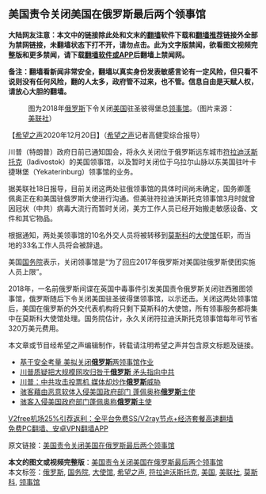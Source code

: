  <h2>美国责令关闭美国在俄罗斯最后两个领事馆</h2> <p class="notice"><b>大陆网友注意：本文中的链接除此处和文末的<a href="https://github.com/bannedbook/fanqiang" >翻墙</a>软件下载和<a href="https://github.com/killgcd/justmysocks/blob/master/README.md">翻墙推荐</a>链接外全部为禁网链接，未翻墙状态下打不开，请勿点击。此为文字版禁闻，欲看图文视频完整版和更多禁闻，请下载<a href="https://github.com/bannedbook/fanqiang">翻墙软件或APP</a>后翻墙上禁闻网。</p><p>备注：翻墙看新闻非常安全，翻墙以真实身份发表敏感言论有一定风险，但只看不说则没有任何风险，翻的人太多，政府管不过来，也不管。信息自由是天赋人权，请放心大胆的翻墙。</b></p>  <div class="entry"> <figure><figcaption>图为2018年<a href="https://www.bannedbook.org/bnews/tag/%e4%bf%84%e7%bd%97%e6%96%af/" class="st_tag internal_tag" rel="tag" title="标签 俄罗斯 下的日志">俄罗斯</a>下令关闭<a href="https://www.bannedbook.org/bnews/tag/%e7%be%8e%e5%9b%bd/" class="st_tag internal_tag" rel="tag" title="标签 美国 下的日志">美国</a>驻圣彼得堡总<a href="https://www.bannedbook.org/bnews/tag/%E9%A2%86%E4%BA%8B%E9%A6%86/" class="st_tag internal_tag" rel="tag" title="标签 领事馆 下的日志">领事馆</a>。（图片来源：<a href="https://www.bannedbook.org/bnews/tag/%E7%BE%8E%E8%81%94%E7%A4%BE/" class="st_tag internal_tag" rel="tag" title="标签 美联社 下的日志">美联社</a>）</figcaption></figure> <p>【<span class='wp_keywordlink_affiliate'><a href="https://www.soundofhope.org" title="希望之声" target="_blank">希望之声</a></span>2020年12月20日】（<a href="https://www.bannedbook.org/bnews/tag/%e5%b8%8c%e6%9c%9b%e4%b9%8b%e5%a3%b0/" class="st_tag internal_tag" rel="tag" title="标签 希望之声 下的日志">希望之声</a>记者高健雯综合报导）</p> <p>川普（特朗普）政府日前已通知国会，将永久关闭位于俄罗斯远东城市<a href="https://www.bannedbook.org/bnews/tag/%E7%AC%A6%E6%8B%89%E8%BF%AA%E6%B2%83%E6%96%AF%E6%89%98%E5%85%8B/" class="st_tag internal_tag" rel="tag" title="标签 符拉迪沃斯托克 下的日志">符拉迪沃斯托克</a>（ladivostok）的美国领事馆，以及暂时关闭位于乌拉尔山脉以东美国驻叶卡捷琳堡（Yekaterinburg）领事馆的业务。</p>  <p>据美联社18日报导，目前关闭这两处驻俄领事馆的具体时间尚未确定，国务卿蓬佩奥正在和美国驻俄罗斯大使进行沟通。但美驻符拉迪沃斯托克领事馆3月时就曾因冠状（中共）病毒大流行而暂时关闭，美方工作人员已经开始搬走敏感设备、文件和其它物品。</p> <p>根据通知，两处美领事馆的10名外交人员将被转移到<a href="https://www.bannedbook.org/bnews/tag/%e8%8e%ab%e6%96%af%e7%a7%91/" class="st_tag internal_tag" rel="tag" title="标签 莫斯科 下的日志">莫斯科</a>的<a href="https://www.bannedbook.org/bnews/tag/%E5%A4%A7%E4%BD%BF%E9%A6%86/" class="st_tag internal_tag" rel="tag" title="标签 大使馆 下的日志">大使馆</a>任职，而当地的33名工作人员将会被辞退。</p>  <p>美国<a href="https://www.bannedbook.org/bnews/tag/%e5%9b%bd%e5%8a%a1%e9%99%a2/" class="st_tag internal_tag" rel="tag" title="标签 国务院 下的日志">国务院</a>表示，关闭领事馆是“为了回应2017年俄罗斯对美国驻俄罗斯使团实施人员上限”。</p> <p>2018年，一名前俄罗斯间谍在英国中毒事件引发美国责令俄罗斯关闭驻西雅图领事馆，俄罗斯随后下令关闭美国驻圣彼得堡领事馆，以示还击。关闭这两处领事馆后，美国在俄罗斯的外交代表机构将只剩下莫斯科的大使馆，所有领事服务都将集中在莫斯科大使馆处理。国务院估计，永久关闭符拉迪沃斯托克领事馆每年可节省320万美元费用。</p>  <p>本文章或节目经希望之声编辑制作，转载请注明希望之声并包含原文标题及链接。</p> <ul class='op-related-articles' title='相关阅读'> <li><a href='https://www.bannedbook.org/bnews/bannedvideo/20201220/1451312.html' target='_blank'>基于安全考量 美拟关闭<b>俄罗斯</b>两领事馆作业</a></li> <li><a href='https://www.bannedbook.org/bnews/topimagenews/20201220/1451269.html' target='_blank'>川普质疑把大规模网攻归咎于<b>俄罗斯</b> 矛头指向中共</a></li> <li><a href='https://www.bannedbook.org/bnews/comments/20201220/1451262.html' target='_blank'>川普：中共攻击投票机 媒体却炒作<b>俄罗斯</b>威胁</a></li> <li><a href='https://www.bannedbook.org/bnews/cnnews/20201220/1451205.html' target='_blank'>骇客藉由恶意软体入侵美国政府部门 蓬佩奥称<b>俄罗斯</b>主使</a></li> <li><a href='https://www.bannedbook.org/bnews/baitai/20201219/1451126.html' target='_blank'>骇客入侵美国政府部门蓬佩奥称<b>俄罗斯</b>主使</a></li> </ul> <p class="texttj"> <a href="https://github.com/bannedbook/fanqiang/wiki/V2ray%E6%9C%BA%E5%9C%BA" target="_blank">V2free机场25%引荐返利：全平台免费SS/V2ray节点+经济套餐高速翻墙</a><br/> <a href="https://github.com/bannedbook/fanqiang/wiki/%E7%A6%81%E9%97%BB%E7%BD%91%E5%AE%89%E5%8D%93%E7%BF%BB%E5%A2%99%E6%96%B0%E9%97%BBAPP" target="_blank">免费PC翻墙、安卓VPN翻墙APP</a></p><p>原文链接：<a class="src_link"  href="https://www.soundofhope.org/post/455461" target="_blank">美国责令关闭美国在俄罗斯最后两个领事馆</a></p><a name='sharetosocial'></a>       <div><b>本文的图文或视频完整版</b>：<a href='https://www.bannedbook.org/bnews/comments/20201220/1451627.html'>美国责令关闭美国在俄罗斯最后两个领事馆</a></div>  </div><!--END ENTRY--> <div class="postfooter"> <div>本文标签：<a href="https://www.bannedbook.org/bnews/tag/%e4%bf%84%e7%bd%97%e6%96%af/" rel="tag">俄罗斯</a>, <a href="https://www.bannedbook.org/bnews/tag/%e5%9b%bd%e5%8a%a1%e9%99%a2/" rel="tag">国务院</a>, <a href="https://www.bannedbook.org/bnews/tag/%E5%A4%A7%E4%BD%BF%E9%A6%86/" rel="tag">大使馆</a>, <a href="https://www.bannedbook.org/bnews/tag/%e5%b8%8c%e6%9c%9b%e4%b9%8b%e5%a3%b0/" rel="tag">希望之声</a>, <a href="https://www.bannedbook.org/bnews/tag/%E7%AC%A6%E6%8B%89%E8%BF%AA%E6%B2%83%E6%96%AF%E6%89%98%E5%85%8B/" rel="tag">符拉迪沃斯托克</a>, <a href="https://www.bannedbook.org/bnews/tag/%e7%be%8e%e5%9b%bd/" rel="tag">美国</a>, <a href="https://www.bannedbook.org/bnews/tag/%E7%BE%8E%E8%81%94%E7%A4%BE/" rel="tag">美联社</a>, <a href="https://www.bannedbook.org/bnews/tag/%e8%8e%ab%e6%96%af%e7%a7%91/" rel="tag">莫斯科</a>, <a href="https://www.bannedbook.org/bnews/tag/%E9%A2%86%E4%BA%8B%E9%A6%86/" rel="tag">领事馆</a></div>  </div><!--END POSTFOOTER--> 